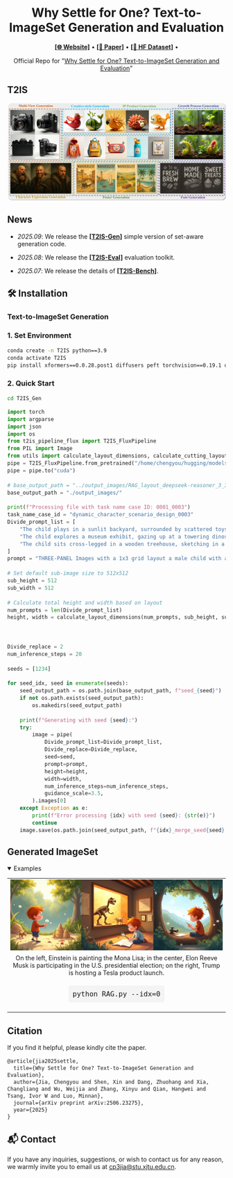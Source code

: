 <h1 align="center">
Why Settle for One? Text-to-ImageSet Generation and Evaluation
</h1>
<p align="center">
  <a href="https://chengyou-jia.github.io/T2IS-Home/"><b>[🌐 Website]</b></a> •
  <a href="https://arxiv.org/abs/2506.23275"><b>[📜 Paper]</b></a> •
  <a href="https://huggingface.co/datasets/ChengyouJia/T2IS-Bench"><b>[🤗 HF Dataset]</b></a> •  
</p>


<p align="center">
Official Repo for "<a href="https://arxiv.org/abs/2506.23275" target="_blank">Why Settle for One?
Text-to-ImageSet Generation and Evaluation</a>"
</p>

<!-- > **🚀 Code for ~~evaluation~~ and generation will be released soon. Stay tuned!**  
> We are working hard to make the code available. Watch this repo for updates! -->

## T2IS
![T2IS](./pic/introduction.png)


##  News

- _2025.09_: We release the <a href="https://github.com/chengyou-jia/T2IS/tree/main/T2IS_Gen"><b>[T2IS-Gen]</b></a> simple version of set-aware generation code.


- _2025.08_: We release the <a href="https://github.com/chengyou-jia/T2IS/tree/main/T2IS_Eval"><b>[T2IS-Eval]</b></a> evaluation toolkit.
- _2025.07_:  We release the details of <a href="https://huggingface.co/datasets/ChengyouJia/T2IS-Bench"><b>[T2IS-Bench]</b></a>.


## 🛠️ Installation

### Text-to-ImageSet Generation

### 1. Set Environment
```bash
conda create -n T2IS python==3.9
conda activate T2IS
pip install xformers==0.0.28.post1 diffusers peft torchvision==0.19.1 opencv-python==4.10.0.84 sentencepiece==0.2.0 protobuf==5.28.1 scipy==1.13.1
```

### 2. Quick Start

```bash
cd T2IS_Gen
```

```python
import torch
import argparse
import json
import os
from t2is_pipeline_flux import T2IS_FluxPipeline
from PIL import Image
from utils import calculate_layout_dimensions, calculate_cutting_layout
pipe = T2IS_FluxPipeline.from_pretrained("/home/chengyou/hugging/models/FLUX.1-dev", torch_dtype=torch.bfloat16)
pipe = pipe.to("cuda")

# base_output_path = "../output_images/RAG_layout_deepseek-reasoner_3_30_seed_1234"
base_output_path = "./output_images/"

print(f"Processing file with task name case ID: 0001_0003")
task_name_case_id = "dynamic_character_scenario_design_0003"
Divide_prompt_list = [
    "The child plays in a sunlit backyard, surrounded by scattered toys and a half-built sandcastle. Dandelion puffs float in the air, and a small dog bounds joyfully nearby. The scene emphasizes playful energy with loose brushstrokes and warm golden-green hues.",
    "The child explores a museum exhibit, gazing up at a towering dinosaur skeleton. Display cases glow softly with amber lighting, casting playful shadows. His posture leans forward in wonder, clutching a magnifying glass, with watercolor textures suggesting aged parchment and fossil textures.",
    "The child sits cross-legged in a wooden treehouse, sketching in a notebook. Sunlight filters through leaves, dappling the pages. A jar of fireflies and binoculars rest beside him, with distant hills rendered in hazy blue layers to evoke depth and quiet imagination."
]
prompt = "THREE-PANEL Images with a 1x3 grid layout a male child with a round face, short ginger hair, and curious, wide eyes, rendered in watercolor style.All illustrations maintain a warm, whimsical watercolor aesthetic with soft edges and vibrant yet gentle colors. The child's features, including ginger hair and wide-eyed curiosity, remain consistent across settings. [LEFT]:The child plays in a sunlit backyard, surrounded by scattered toys and a half-built sandcastle. Dandelion puffs float in the air, and a small dog bounds joyfully nearby. The scene emphasizes playful energy with loose brushstrokes and warm golden-green hues. [MIDDLE]:The child explores a museum exhibit, gazing up at a towering dinosaur skeleton. Display cases glow softly with amber lighting, casting playful shadows. His posture leans forward in wonder, clutching a magnifying glass, with watercolor textures suggesting aged parchment and fossil textures. [RIGHT]:The child sits cross-legged in a wooden treehouse, sketching in a notebook. Sunlight filters through leaves, dappling the pages. A jar of fireflies and binoculars rest beside him, with distant hills rendered in hazy blue layers to evoke depth and quiet imagination."

# Set default sub-image size to 512x512
sub_height = 512
sub_width = 512

# Calculate total height and width based on layout
num_prompts = len(Divide_prompt_list)
height, width = calculate_layout_dimensions(num_prompts, sub_height, sub_width)



Divide_replace = 2
num_inference_steps = 20

seeds = [1234]

for seed_idx, seed in enumerate(seeds):
    seed_output_path = os.path.join(base_output_path, f"seed_{seed}")
    if not os.path.exists(seed_output_path):
        os.makedirs(seed_output_path)
        
    print(f"Generating with seed {seed}:")
    try:
        image = pipe(
            Divide_prompt_list=Divide_prompt_list,
            Divide_replace=Divide_replace,
            seed=seed,
            prompt=prompt,
            height=height,
            width=width,
            num_inference_steps=num_inference_steps,
            guidance_scale=3.5,
        ).images[0]
    except Exception as e:
        print(f"Error processing {idx} with seed {seed}: {str(e)}")
        continue
    image.save(os.path.join(seed_output_path, f"{idx}_merge_seed{seed}.png"))
```
## Generated ImageSet
<details open>
<summary>Examples</summary> 
<table class="center">
  <tr>
    <td width=100% style="border: none"><img src="pic/0001_0003_merge_seed1234.png" style="width:100%"></td>
  </tr>
  <tr>
    <td width="100%" style="border: none; text-align: center; word-wrap: break-word">On the left, Einstein is painting the Mona Lisa; in the center, Elon Reeve Musk is participating in the U.S. presidential election; on the right, Trump is hosting a Tesla product launch.</td>
  </tr>
  <tr>
    <td width="50%" style="border: none; text-align: center; word-wrap: break-word">
      <pre style="background-color: #f4f4f4; padding: 10px; border-radius: 5px; font-family: Consolas, monospace; font-size: 16px; display: inline-block;">python RAG.py --idx=0</pre>
    </td>
    </td>
  </td>
  </table>
</details>



## Citation
If you find it helpful, please kindly cite the paper.
```
@article{jia2025settle,
  title={Why Settle for One? Text-to-ImageSet Generation and Evaluation},
  author={Jia, Chengyou and Shen, Xin and Dang, Zhuohang and Xia, Changliang and Wu, Weijia and Zhang, Xinyu and Qian, Hangwei and Tsang, Ivor W and Luo, Minnan},
  journal={arXiv preprint arXiv:2506.23275},
  year={2025}
}
```

## 📬 Contact

If you have any inquiries, suggestions, or wish to contact us for any reason, we warmly invite you to email us at cp3jia@stu.xjtu.edu.cn.
